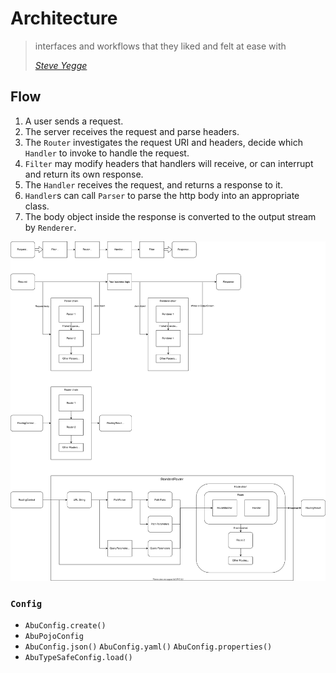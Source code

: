 # Architecture

> interfaces and workflows that they liked and felt at ease with
>
> [*Steve Yegge*](https://gist.github.com/chitchcock/1281611)


## Flow

1. A user sends a request.
2. The server receives the request and parse headers.
3. The `Router` investigates the request URI and headers,
    decide which `Handler` to invoke to handle the request.
4. `Filter` may modify headers that handlers will receive, or can interrupt and return its own response.
5. The `Handler` receives the request, and returns a response to it.
6. `Handler`s can call `Parser` to parse the http body into an appropriate class.
7. The body object inside the response is converted to the output stream by `Renderer`.

![architecture diagram](./architecture.drawio.svg)


### `Config`

* `AbuConfig.create()`
* `AbuPojoConfig`
* `AbuConfig.json()` `AbuConfig.yaml()` `AbuConfig.properties()`
* `AbuTypeSafeConfig.load()`
